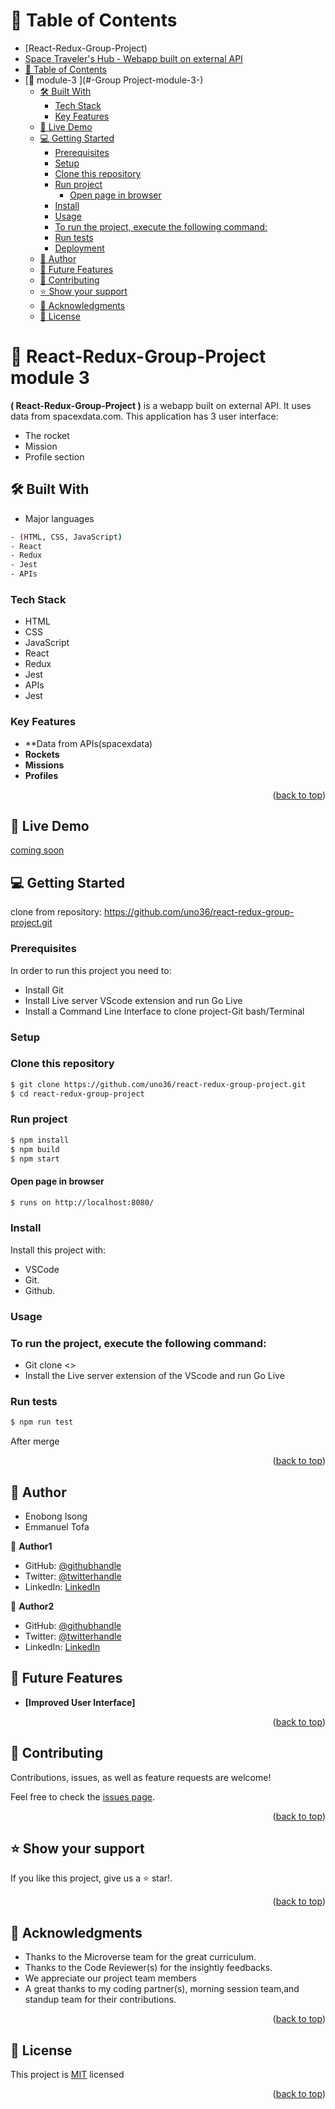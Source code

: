 <a name="readme-top"></a>
 # 📗 Table of Contents
- [React-Redux-Group-Project)
- [Space Traveler's Hub - Webapp built on external API](#SpaceTtraveler's---webapp-built-on-external-api)
- [📗 Table of Contents](#-table-of-contents)
- [📖 module-3 ](#-Group Project-module-3-)
  - [🛠 Built With ](#-built-with-)
    - [Tech Stack ](#tech-stack-)
    - [Key Features ](#key-features-)
  - [🚀 Live Demo ](#-live-demo-)
  - [💻 Getting Started ](#-getting-started-)
    - [Prerequisites](#prerequisites)
    - [Setup](#setup)
    - [Clone this repository](#clone-this-repository)
    - [Run project](#run-project)
      - [Open page in browser](#open-page-in-browser)
    - [Install](#install)
    - [Usage](#usage)
    - [To run the project, execute the following command:](#to-run-the-project-execute-the-following-command)
    - [Run tests](#run-tests)
    - [Deployment](#deployment)
  - [👥 Author ](#-author-)
  - [🔭 Future Features ](#-future-features-)
  - [🤝 Contributing ](#-contributing-)
  - [⭐️ Show your support ](#️-show-your-support-)
  - [🙏 Acknowledgments ](#-acknowledgments-)
  - [📝 License ](#-license-)

<!-- PROJECT DESCRIPTION -->
# 📖 React-Redux-Group-Project module 3 <a name="about-project"></a> 
 
**( React-Redux-Group-Project )** is a webapp built on external API. It uses data from spacexdata.com. This application has 3 user interface:
-  The rocket
-  Mission 
-  Profile section
 
## 🛠 Built With <a name="built-with"></a>

-  Major languages
```bash
- (HTML, CSS, JavaScript)
- React
- Redux
- Jest
- APIs
```
### Tech Stack <a name="tech-stack"></a>
- HTML
- CSS
- JavaScript
- React
- Redux
- Jest
- APIs
- Jest 
 
<!-- Features -->
### Key Features <a name="key-features"></a>
- **Data from APIs(spacexdata)
- **Rockets**
- **Missions**
- **Profiles**


<p align="right">(<a href="#readme-top">back to top</a>)</p>

<!-- LIVE DEMO -->
## 🚀 Live Demo <a name="live-demo"></a>
 [coming soon](#)

## 💻 Getting Started <a name="getting-started"></a>
clone from repository: https://github.com/uno36/react-redux-group-project.git

### Prerequisites
In order to run this project you need to:
- Install Git
- Install Live server VScode extension and run Go Live
- Install a Command Line Interface to clone project-Git bash/Terminal

### Setup
### Clone this repository  

```bash
$ git clone https://github.com/uno36/react-redux-group-project.git
$ cd react-redux-group-project
```

### Run project

```bash
$ npm install
$ npm build
$ npm start
```

#### Open page in browser
```bash
$ runs on http://localhost:8080/
```

### Install
Install this project with:
 
- VSCode
- Git.
- Github.

### Usage

### To run the project, execute the following command:  
- Git clone <>
- Install the Live server extension of the VScode and run Go Live

### Run tests

```bash
$ npm run test
```

<a name="Deployment"></a>
 After merge


<p align="right">(<a href="#readme-top">back to top</a>)</p>

<!-- AUTHORS -->
## 👥 Author <a name="author"></a>
- Enobong Isong
- Emmanuel Tofa
 
👤 **Author1**
- GitHub: [@githubhandle](https://github.com/Enoisong)
- Twitter: [@twitterhandle](https://twitter.com/Enobongmisong)
- LinkedIn: [LinkedIn](https://www.linkedin.com/in/enobong-isong/)

👤 **Author2**
- GitHub: [@githubhandle](https://github.com/uno36)
- Twitter: [@twitterhandle](@tofauemmanuel)
- LinkedIn: [LinkedIn](in/emmanuel-tofa-673b2516a)

## 🔭 Future Features <a name="future-features"></a>

-   **[Improved User Interface]**

<p align="right">(<a href="#readme-top">back to top</a>)</p>

<!-- CONTRIBUTING -->

## 🤝 Contributing <a name="contributing"></a>

Contributions, issues, as well as feature requests are welcome!

Feel free to check the [issues page](../../issues/).

<p align="right">(<a href="#readme-top">back to top</a>)</p>

<!-- SUPPORT -->
## ⭐️ Show your support <a name="support"></a>

If you like this project, give us a ⭐️ star!.

<p align="right">(<a href="#readme-top">back to top</a>)</p>

<!-- ACKNOWLEDGEMENTS -->
## 🙏 Acknowledgments <a name="acknowledgements"></a>

-	Thanks to the Microverse team for the great curriculum.
-	Thanks to the Code Reviewer(s) for the insightly feedbacks.
-  We appreciate our project team members
-	A great thanks to my coding partner(s), morning session team,and standup team for their contributions.

<p align="right">(<a href="#readme-top">back to top</a>)</p>
 
## 📝 License <a name="license"></a> 

This project is [MIT](LICENSE) licensed

<p align="right">(<a href="#readme-top">back to top</a>)</p>